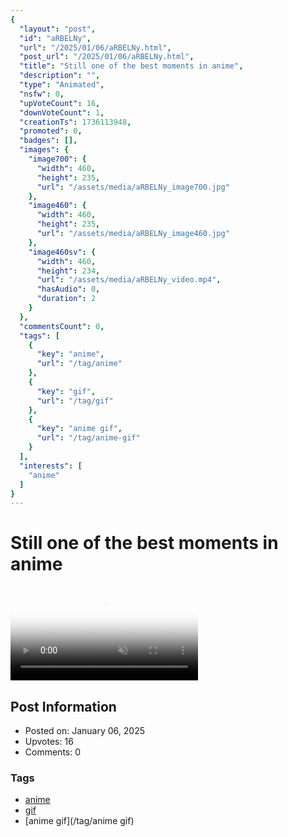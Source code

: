 ```yaml
---
{
  "layout": "post",
  "id": "aRBELNy",
  "url": "/2025/01/06/aRBELNy.html",
  "post_url": "/2025/01/06/aRBELNy.html",
  "title": "Still one of the best moments in anime",
  "description": "",
  "type": "Animated",
  "nsfw": 0,
  "upVoteCount": 16,
  "downVoteCount": 1,
  "creationTs": 1736113948,
  "promoted": 0,
  "badges": [],
  "images": {
    "image700": {
      "width": 460,
      "height": 235,
      "url": "/assets/media/aRBELNy_image700.jpg"
    },
    "image460": {
      "width": 460,
      "height": 235,
      "url": "/assets/media/aRBELNy_image460.jpg"
    },
    "image460sv": {
      "width": 460,
      "height": 234,
      "url": "/assets/media/aRBELNy_video.mp4",
      "hasAudio": 0,
      "duration": 2
    }
  },
  "commentsCount": 0,
  "tags": [
    {
      "key": "anime",
      "url": "/tag/anime"
    },
    {
      "key": "gif",
      "url": "/tag/gif"
    },
    {
      "key": "anime gif",
      "url": "/tag/anime-gif"
    }
  ],
  "interests": [
    "anime"
  ]
}
---
```


# Still one of the best moments in anime

<video controls playsinline loop muted poster="/assets/media/aRBELNy_image460.jpg">
  <source src="/assets/media/aRBELNy_video.mp4" type="video/mp4">
  Your browser does not support the video tag.
</video>

## Post Information

- Posted on: January 06, 2025
- Upvotes: 16
- Comments: 0

### Tags

- [anime](/tag/anime)
- [gif](/tag/gif)
- [anime gif](/tag/anime gif)
